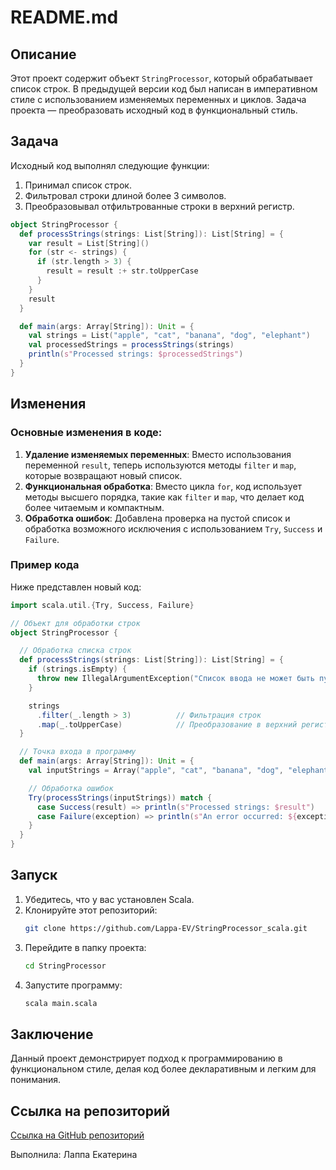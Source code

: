 # README.md

## Описание

Этот проект содержит объект `StringProcessor`, который обрабатывает список строк. В предыдущей версии код был написан 
в императивном стиле с использованием изменяемых переменных и циклов.
Задача проекта — преобразовать исходный код в функциональный стиль. 
## Задача

Исходный код выполнял следующие функции:
1. Принимал список строк.
2. Фильтровал строки длиной более 3 символов.
3. Преобразовывал отфильтрованные строки в верхний регистр.

```scala
object StringProcessor {
  def processStrings(strings: List[String]): List[String] = {
    var result = List[String]()
    for (str <- strings) {
      if (str.length > 3) {
        result = result :+ str.toUpperCase
      }
    }
    result
  }

  def main(args: Array[String]): Unit = {
    val strings = List("apple", "cat", "banana", "dog", "elephant")
    val processedStrings = processStrings(strings)
    println(s"Processed strings: $processedStrings")
  }
}
```

## Изменения

### Основные изменения в коде:
1. **Удаление изменяемых переменных**: Вместо использования переменной `result`, теперь используются методы `filter` 
и `map`, которые возвращают новый список.
2. **Функциональная обработка**: Вместо цикла `for`, код использует методы высшего порядка, такие как `filter` и `map`, что делает код более читаемым и компактным.
3. **Обработка ошибок**: Добавлена проверка на пустой список и обработка возможного исключения с использованием `Try`, `Success` и `Failure`.

### Пример кода

Ниже представлен новый код:

```scala
import scala.util.{Try, Success, Failure}

// Объект для обработки строк
object StringProcessor {

  // Обработка списка строк
  def processStrings(strings: List[String]): List[String] = {
    if (strings.isEmpty) {
      throw new IllegalArgumentException("Список ввода не может быть пустым")
    }

    strings
      .filter(_.length > 3)          // Фильтрация строк
      .map(_.toUpperCase)            // Преобразование в верхний регистр
  }

  // Точка входа в программу
  def main(args: Array[String]): Unit = {
    val inputStrings = Array("apple", "cat", "banana", "dog", "elephant").toList

    // Обработка ошибок
    Try(processStrings(inputStrings)) match {
      case Success(result) => println(s"Processed strings: $result")
      case Failure(exception) => println(s"An error occurred: ${exception.getMessage}")
    }
  }
}
```

## Запуск

1. Убедитесь, что у вас установлен Scala.
2. Клонируйте этот репозиторий:
   ```bash
   git clone https://github.com/Lappa-EV/StringProcessor_scala.git
   ```
3. Перейдите в папку проекта:
   ```bash
   cd StringProcessor
   ```
4. Запустите программу:
   ```bash
   scala main.scala
   ```

## Заключение

Данный проект демонстрирует подход к программированию в функциональном стиле, делая код более декларативным и легким для
понимания. 

## Ссылка на репозиторий

[Ссылка на GitHub репозиторий](https://github.com/Lappa-EV/StringProcessor_scala)


Выполнила: Лаппа Екатерина